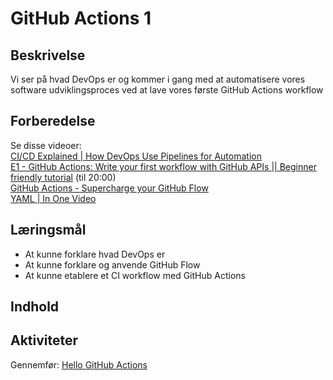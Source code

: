 # GitHub Actions 1

## Beskrivelse
Vi ser på hvad DevOps er og kommer i gang med at automatisere vores software udviklingsproces ved at lave vores første GitHub Actions workflow

## Forberedelse
Se disse videoer:  
[CI/CD Explained | How DevOps Use Pipelines for Automation](https://www.youtube.com/watch?v=M4CXOocovZ4)  
[E1 - GitHub Actions: Write your first workflow with GitHub APIs || Beginner friendly tutorial](https://www.youtube.com/watch?v=-hVG9z0fCac&list=PLEeqf0uSZqXvliEmf2ez-PfhY73p-FHep&index=33)  (til 20:00)  
[GitHub Actions - Supercharge your GitHub Flow](https://www.youtube.com/watch?v=cP0I9w2coGU)  
[YAML | In One Video](https://www.youtube.com/watch?v=cdLNKUoMc6c)


## Læringsmål
- At kunne forklare hvad DevOps er  
- At kunne forklare og anvende GitHub Flow
- At kunne etablere et CI workflow med GitHub Actions

## Indhold

## Aktiviteter
Gennemfør: [Hello GitHub Actions](https://github.com/skills/hello-github-actions)
